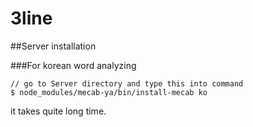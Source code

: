 # 3line

##Server installation

###For korean word analyzing
```
// go to Server directory and type this into command
$ node_modules/mecab-ya/bin/install-mecab ko
```

it takes quite long time.
